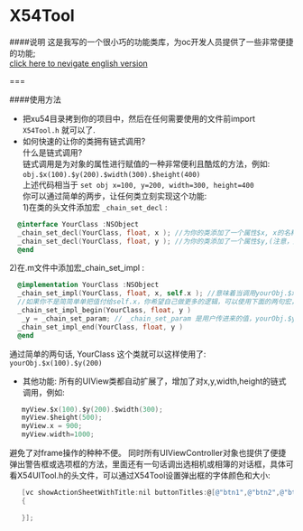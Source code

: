 # X54Tool

####说明
 这是我写的一个很小巧的功能类库，为oc开发人员提供了一些非常便捷的功能;   
 [click here to nevigate english version](https://github.com/xu54/X54Tool/blob/master/README.md)
 
===

####使用方法

* 把xu54目录拷到你的项目中，然后在任何需要使用的文件前import `X54Tool.h` 就可以了.  
* 如何快速的让你的类拥有链式调用?  
  什么是链式调用? <br>
  链式调用是为对象的属性进行赋值的一种非常便利且酷炫的方法，例如:<br>
          `obj.$x(100).$y(200).$width(300).$height(400)`<br>
      上述代码相当于 `set obj x=100, y=200, width=300, height=400`<br>
  你可以通过简单的两步，让任何类立刻实现这个功能:<br>
  1)在类的头文件添加宏 `_chain_set_decl` :    

```objective-c    
  @interface YourClass :NSObject  
  _chain_set_decl(YourClass, float, x ); //为你的类添加了一个属性$x, x的名称自己定义  
  _chain_set_decl(YourClass, float, y ); //为你的类添加了一个属性$y,(注意，用的时候需要在y前加$符号
  @end
```   

  2)在.m文件中添加宏_chain_set_impl :  
  
```objective-c
  @implementation YourClass :NSObject
  _chain_set_impl(YourClass, float, x, self.x ); //意味着当调用yourObj.$x(100)时候，把 100 赋值给 self.x
  //如果你不是简简单单把值付给self.x，你希望自己做更多的逻辑，可以使用下面的两句宏，然后在中间加自己代码
  _chain_set_impl_begin(YourClass, float, y ) 
   _y = _chain_set_param; // _chain_set_param 是用户传进来的值，yourObj.$y(200), _chain_set_param就是200
  _chain_set_impl_end(YourClass, float, y )
  @end
```
  通过简单的两句话, YourClass 这个类就可以这样使用了: `yourObj.$x(100).$y(200)`   
* 其他功能:
   所有的UIView类都自动扩展了，增加了对x,y,width,height的链式调用，例如:   

```objective-c
   myView.$x(100).$y(200).$width(300);
   myView.$height(500);
   myView.x = 900;
   myView.width=1000;
```   
  避免了对frame操作的种种不便。
  同时所有UIViewController对象也提供了便捷弹出警告框或选项框的方法，里面还有一句话调出选相机或相簿的对话框，具体可看X54UITool.h的头文件，可以通过X54Tool设置弹出框的字体颜色和大小:   
```objective-c
   [vc showActionSheetWithTitle:nil buttonTitles:@[@"btn1",@"btn2",@"btn3" buttonHandler:^(NSInteger btnIndex,NSString* btnTitle))
   {
    
   }];
``` 





